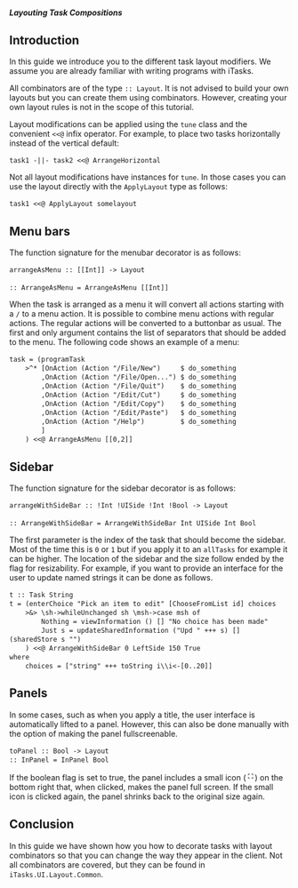 ##### Layouting Task Compositions

## Introduction
In this guide we introduce you to the different task layout modifiers.
We assume you are already familiar with writing programs with iTasks.

All combinators are of the type `:: Layout`.
It is not advised to build your own layouts but you can create them using combinators.
However, creating your own layout rules is not in the scope of this tutorial.

Layout modifications can be applied using the `tune` class and the convenient `<<@` infix operator.
For example, to place two tasks horizontally instead of the vertical default:

```clean
task1 -||- task2 <<@ ArrangeHorizontal
```

Not all layout modifications have instances for `tune`.
In those cases you can use the layout directly with the `ApplyLayout` type as follows:
```clean
task1 <<@ ApplyLayout somelayout
```

## Menu bars
The function signature for the menubar decorator is as follows:
```clean
arrangeAsMenu :: [[Int]] -> Layout

:: ArrangeAsMenu = ArrangeAsMenu [[Int]]
```

When the task is arranged as a menu it will convert all actions starting with a `/` to a menu action.
It is possible to combine menu actions with regular actions.
The regular actions will be converted to a buttonbar as usual.
The first and only argument contains the list of separators that should be added to the menu.
The following code shows an example of a menu:

```clean
task = (programTask
	>^* [OnAction (Action "/File/New")     $ do_something
		,OnAction (Action "/File/Open...") $ do_something
		,OnAction (Action "/File/Quit")    $ do_something
		,OnAction (Action "/Edit/Cut")     $ do_something
		,OnAction (Action "/Edit/Copy")    $ do_something
		,OnAction (Action "/Edit/Paste")   $ do_something
		,OnAction (Action "/Help")         $ do_something
		]
	) <<@ ArrangeAsMenu [[0,2]]
```

## Sidebar
The function signature for the sidebar decorator is as follows:
```clean
arrangeWithSideBar :: !Int !UISide !Int !Bool -> Layout

:: ArrangeWithSideBar = ArrangeWithSideBar Int UISide Int Bool
```

The first parameter is the index of the task that should become the sidebar.
Most of the time this is `0` or `1` but if you apply it to an `allTasks` for example it can be higher.
The location of the sidebar and the size follow ended by the flag for resizability.
For example, if you want to provide an interface for the user to update named strings it can be done as follows.

```clean
t :: Task String
t = (enterChoice "Pick an item to edit" [ChooseFromList id] choices
	>&> \sh->whileUnchanged sh \msh->case msh of
		Nothing = viewInformation () [] "No choice has been made"
		Just s = updateSharedInformation ("Upd " +++ s) [] (sharedStore s "")
	) <<@ ArrangeWithSideBar 0 LeftSide 150 True
where
	choices = ["string" +++ toString i\\i<-[0..20]]
```

## Panels
In some cases, such as when you apply a title, the user interface is automatically lifted to a panel.
However, this can also be done manually with the option of making the panel fullscreenable.

```clean
toPanel :: Bool -> Layout
:: InPanel = InPanel Bool
```

If the boolean flag is set to true, the panel includes a small icon (![](Libraries/iTasks/UI/WebPublic/css/icons/fullscreen.png)) on the bottom right that, when clicked, makes the panel full screen.
If the small icon is clicked again, the panel shrinks back to the original size again.

## Conclusion

In this guide we have shown how you how to decorate tasks with layout combinators so that you can change the way they appear in the client.
Not all combinators are covered, but they can be found in `iTasks.UI.Layout.Common`.
